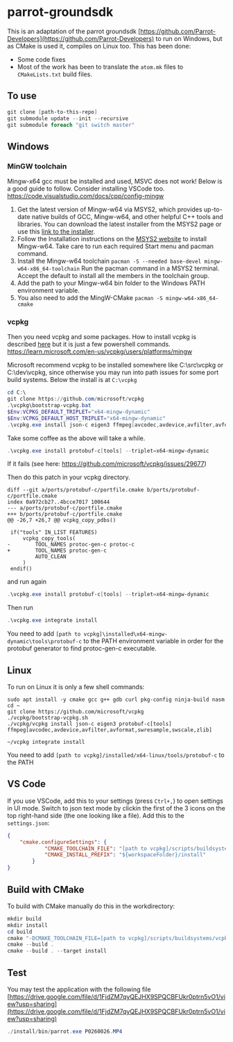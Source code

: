 # parrot-groundsdk


This is an adaptation of the parrot groundsdk [https://github.com/Parrot-Developers](https://github.com/Parrot-Developers) to run on Windows, but as CMake is used it, compiles on Linux too.
This has been done:
- Some code fixes
- Most of the work has been to translate the ```atom.mk``` files to ```CMakeLists.txt``` build files.

## To use

```powershell
git clone [path-to-this-repo]
git submodule update --init --recursive
git submodule foreach "git switch master"
```

## Windows

### MinGW toolchain
Mingw-x64 gcc must be installed and used, MSVC does not work! Below is a good guide to follow. Consider installing VSCode too.
https://code.visualstudio.com/docs/cpp/config-mingw
1. Get the latest version of Mingw-w64 via MSYS2, which provides up-to-date native builds of GCC, Mingw-w64, and other helpful C++ tools and libraries. You can download the latest installer from the MSYS2 page or use this [link to the installer](https://github.com/msys2/msys2-installer/releases).
1. Follow the Installation instructions on the [MSYS2 website](https://www.msys2.org/) to install Mingw-w64. Take care to run each required Start menu and pacman command.
1. Install the Mingw-w64 toolchain 
```pacman -S --needed base-devel mingw-w64-x86_64-toolchain``` Run the pacman command in a MSYS2 terminal. Accept the default to install all the members in the toolchain group.
1. Add the path to your Mingw-w64 bin folder to the Windows PATH environment variable. 
1. You also need to add the MingW-CMake
```pacman -S mingw-w64-x86_64-cmake```

### vcpkg
Then you need vcpkg and some packages. How to install vcpkg is described [here](https://github.com/Microsoft/vcpkg/) but it is just a few powershell commands.
https://learn.microsoft.com/en-us/vcpkg/users/platforms/mingw

Microsoft recommend vcpkg to be installed somewhere like C:\src\vcpkg or C:\dev\vcpkg, since otherwise you may run into path issues for some port build systems. Below the install is at ```C:\vcpkg```
```powershell
cd C:\
git clone https://github.com/microsoft/vcpkg
.\vcpkg\bootstrap-vcpkg.bat
$Env:VCPKG_DEFAULT_TRIPLET="x64-mingw-dynamic"
$Env:VCPKG_DEFAULT_HOST_TRIPLET="x64-mingw-dynamic"
.\vcpkg.exe install json-c eigen3 ffmpeg[avcodec,avdevice,avfilter,avformat,swresample,swscale,zlib] --triplet=x64-mingw-dynamic
```
Take some coffee as the above will take a while.
```powershell
.\vcpkg.exe install protobuf-c[tools] --triplet=x64-mingw-dynamic
```
If it fails (see here: https://github.com/microsoft/vcpkg/issues/29677)

Then do this patch in your vcpkg directory.
```git
diff --git a/ports/protobuf-c/portfile.cmake b/ports/protobuf-c/portfile.cmake
index 0a972cb27..4bcce7017 100644
--- a/ports/protobuf-c/portfile.cmake
+++ b/ports/protobuf-c/portfile.cmake
@@ -26,7 +26,7 @@ vcpkg_copy_pdbs()

 if("tools" IN_LIST FEATURES)
     vcpkg_copy_tools(
-        TOOL_NAMES protoc-gen-c protoc-c
+        TOOL_NAMES protoc-gen-c
         AUTO_CLEAN
     )
 endif()
```
and run again
```powershell
.\vcpkg.exe install protobuf-c[tools] --triplet=x64-mingw-dynamic
```
Then run
```powershell
.\vcpkg.exe integrate install
```

You need to add ```[path to vcpkg]\installed\x64-mingw-dynamic\tools\protobuf-c``` to the PATH environment variable in order for the protobuf generator to find protoc-gen-c executable.

## Linux

To run on Linux it is only a few shell commands:

```shell
sudo apt install -y cmake gcc g++ gdb curl pkg-config ninja-build nasm
cd ~
git clone https://github.com/microsoft/vcpkg
./vcpkg/bootstrap-vcpkg.sh
./vcpkg/vcpkg install json-c eigen3 protobuf-c[tools] ffmpeg[avcodec,avdevice,avfilter,avformat,swresample,swscale,zlib]

~/vcpkg integrate install

```
You need to add ```[path to vcpkg]/installed/x64-linux/tools/protobuf-c``` to the PATH 
## VS Code

If you use VSCode, add this to your settings (press ```Ctrl+,```) to open settings in UI mode. Switch to json text mode by clickin the first of the 3 icons on the top right-hand side (the one looking like a file).
Add this to the ```settings.json```:
```json
{
    "cmake.configureSettings": {
            "CMAKE_TOOLCHAIN_FILE": "[path to vcpkg]/scripts/buildsystems/vcpkg.cmake",
            "CMAKE_INSTALL_PREFIX": "${workspaceFolder}/install"
        }
}
```

## Build with CMake

To build with CMake manually do this in the workdirectory:
```powershell
mkdir build
mkdir install
cd build
cmake "-DCMAKE_TOOLCHAIN_FILE=[path to vcpkg]/scripts/buildsystems/vcpkg.cmake" "-DCMAKE_INSTALL_PREFIX=../install" "-DCMAKE_C_COMPILER:FILEPATH=C:/msys64/mingw64/bin/gcc.exe" "-DCMAKE_CXX_COMPILER:FILEPATH=C:/msys64\mingw64/bin/g++.exe" ..
cmake --build .
cmake --build . --target install
```

## Test

You may test the application with the following file [https://drive.google.com/file/d/1FjdZM7qyQEJHX9SPQCBFUkr0ptrn5vO1/view?usp=sharing](https://drive.google.com/file/d/1FjdZM7qyQEJHX9SPQCBFUkr0ptrn5vO1/view?usp=sharing)

```powershell
./install/bin/parrot.exe P0260026.MP4
```
